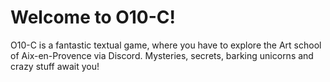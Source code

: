 # Welcome to O10-C! 
O10-C is a fantastic textual game, where you have to explore the Art school of Aix-en-Provence via Discord. Mysteries, secrets, barking unicorns and crazy stuff await you!